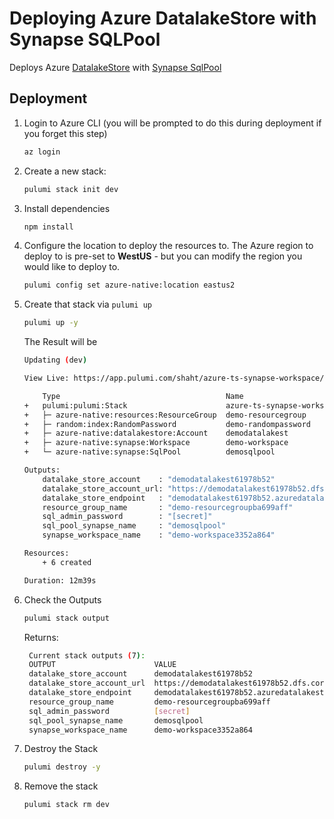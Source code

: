 # Deploying Azure DatalakeStore with Synapse SQLPool

Deploys Azure [DatalakeStore](https://www.pulumi.com/registry/packages/azure-native/api-docs/datalakestore/) with [Synapse SqlPool](https://www.pulumi.com/registry/packages/azure-native/api-docs/synapse/sqlpool/)

## Deployment

1. Login to Azure CLI (you will be prompted to do this during deployment if you forget this step)

    ```bash
    az login
    ```

1. Create a new stack:

    ```bash
    pulumi stack init dev
    ```
1. Install dependencies
    ```bash
    npm install
    ```
1. Configure the location to deploy the resources to.  The Azure region to deploy to is pre-set to **WestUS** - but you can modify the region you would like to deploy to.

    ```bash
    pulumi config set azure-native:location eastus2
    ```

1. Create that stack via `pulumi up`
    ```bash
    pulumi up -y
    ```

    The Result will be

    ```bash
    Updating (dev)

    View Live: https://app.pulumi.com/shaht/azure-ts-synapse-workspace/dev/updates/7

        Type                                     Name                            Status      
    +   pulumi:pulumi:Stack                      azure-ts-synapse-workspace-dev  created     
    +   ├─ azure-native:resources:ResourceGroup  demo-resourcegroup              created     
    +   ├─ random:index:RandomPassword           demo-randompassword             created     
    +   ├─ azure-native:datalakestore:Account    demodatalakest                  created     
    +   ├─ azure-native:synapse:Workspace        demo-workspace                  created     
    +   └─ azure-native:synapse:SqlPool          demosqlpool                     created     
    
    Outputs:
        datalake_store_account    : "demodatalakest61978b52"
        datalake_store_account_url: "https://demodatalakest61978b52.dfs.core.windows.net"
        datalake_store_endpoint   : "demodatalakest61978b52.azuredatalakestore.net"
        resource_group_name       : "demo-resourcegroupba699aff"
        sql_admin_password        : "[secret]"
        sql_pool_synapse_name     : "demosqlpool"
        synapse_workspace_name    : "demo-workspace3352a864"

    Resources:
        + 6 created

    Duration: 12m39s
    ```
1. Check the Outputs
   ```bash
   pulumi stack output
   ```

   Returns:
   ```bash
    Current stack outputs (7):
    OUTPUT                      VALUE
    datalake_store_account      demodatalakest61978b52
    datalake_store_account_url  https://demodatalakest61978b52.dfs.core.windows.net
    datalake_store_endpoint     demodatalakest61978b52.azuredatalakestore.net
    resource_group_name         demo-resourcegroupba699aff
    sql_admin_password          [secret]
    sql_pool_synapse_name       demosqlpool
    synapse_workspace_name      demo-workspace3352a864
   ```

1. Destroy the Stack
   ```bash
   pulumi destroy -y
   ```

1. Remove the stack
   ```bash
   pulumi stack rm dev
   ```
